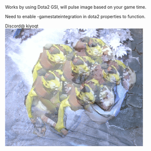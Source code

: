 Works by using Dota2 GSI, will pulse image based on your game time. 

Need to enable -gamestateintegration in dota2 properties to function.

Discord@ kiyoqt
![](https://github.com/Kiyogitpy/Dota2Overlay/blob/main/readmegif.gif)
